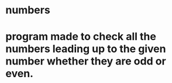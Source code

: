# numbers
# program made to check all the numbers leading up to the given number whether they are odd or even.
